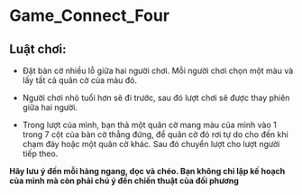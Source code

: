 # Game_Connect_Four
## Luật chơi:
+ Đặt bàn cờ nhiều lỗ giữa hai người chơi. Mỗi người chơi chọn một màu và lấy tất cả quân cờ của màu đó.

+ Người chơi nhỏ tuổi hơn sẽ đi trước, sau đó lượt chơi sẽ được thay phiên giữa hai người.

+ Trong lượt của mình, bạn thả một quân cờ mang màu của mình vào 1 trong 7 cột của bàn cờ thẳng đứng, để quân cờ đó rơi tự do cho đến khi chạm đáy hoặc một quân cờ khác. Sau đó chuyển lượt cho lượt người tiếp theo.

**Hãy lưu ý đến mỗi hàng ngang, dọc và chéo. Bạn không chỉ lập kế hoạch của mình mà còn phải chú ý đến chiến thuật của đối phương**
